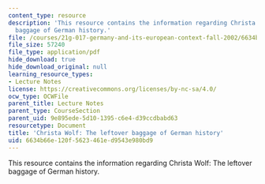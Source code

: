 ```yaml
---
content_type: resource
description: 'This resource contains the information regarding Christa Wolf: The leftover
  baggage of German history.'
file: /courses/21g-017-germany-and-its-european-context-fall-2002/6634b66e120f5623461ed9543e980bd9_MIT21G_017F02_lec_7_2.pdf
file_size: 57240
file_type: application/pdf
hide_download: true
hide_download_original: null
learning_resource_types:
- Lecture Notes
license: https://creativecommons.org/licenses/by-nc-sa/4.0/
ocw_type: OCWFile
parent_title: Lecture Notes
parent_type: CourseSection
parent_uid: 9e895ede-5d10-1395-c6e4-d39ccdbabd63
resourcetype: Document
title: 'Christa Wolf: The leftover baggage of German history'
uid: 6634b66e-120f-5623-461e-d9543e980bd9
---
```

This resource contains the information regarding Christa Wolf: The leftover baggage of German history.